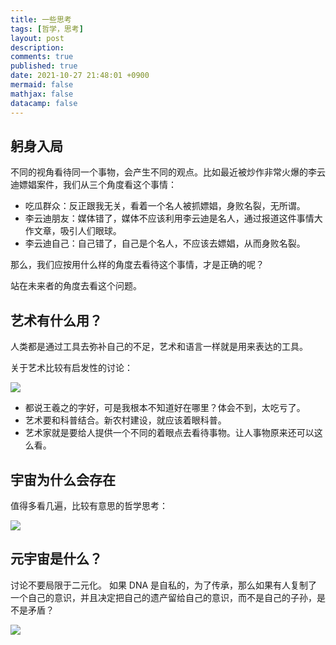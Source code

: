 ```yaml
---
title: 一些思考
tags: [哲学，思考]
layout: post
description:
comments: true
published: true
date: 2021-10-27 21:48:01 +0900
mermaid: false
mathjax: false
datacamp: false
---
```


## 躬身入局

不同的视角看待同一个事物，会产生不同的观点。比如最近被炒作非常火爆的李云迪嫖娼案件，我们从三个角度看这个事情：

- 吃瓜群众：反正跟我无关，看着一个名人被抓嫖娼，身败名裂，无所谓。
- 李云迪朋友：媒体错了，媒体不应该利用李云迪是名人，通过报道这件事情大作文章，吸引人们眼球。
- 李云迪自己：自己错了，自己是个名人，不应该去嫖娼，从而身败名裂。

那么，我们应按用什么样的角度去看待这个事情，才是正确的呢？

站在未来者的角度去看这个问题。

## 艺术有什么用？

人类都是通过工具去弥补自己的不足，艺术和语言一样就是用来表达的工具。

关于艺术比较有启发性的讨论：

[![](https://img.youtube.com/vi/NeBfyCtKCWY/0.jpg)](https://www.youtube.com/watch?v=NeBfyCtKCWY)

- 都说王羲之的字好，可是我根本不知道好在哪里？体会不到，太吃亏了。
- 艺术要和科普结合。新农村建设，就应该着眼科普。
- 艺术家就是要给人提供一个不同的着眼点去看待事物。让人事物原来还可以这么看。

## 宇宙为什么会存在

值得多看几遍，比较有意思的哲学思考：

[![](https://img.youtube.com/vi/zORUUqJd81M/0.jpg)](https://www.youtube.com/watch?v=zORUUqJd81M)

## 元宇宙是什么？

讨论不要局限于二元化。
如果 DNA 是自私的，为了传承，那么如果有人复制了一个自己的意识，并且决定把自己的遗产留给自己的意识，而不是自己的子孙，是不是矛盾？

[![](https://img.youtube.com/vi/SQkcwIOg9dc/0.jpg)](https://www.youtube.com/watch?v=SQkcwIOg9dc)
